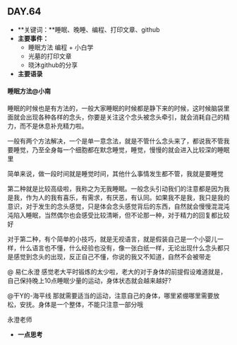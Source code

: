  ## DAY.64
+ **关键词：**睡眠、晚睡、编程、打印文章、github
+ **主要事件：**
    + 睡眠方法
编程    + 小白学
    + 光墓的打印文章
    + 晓沐github的分享
+ **主要语录**

#### 睡眠方法@小南

睡眠的时候也是有方法的，一般大家睡眠的时候都是静下来的时候，这时候脑袋里面就会出现各种各样的念头，你要是关注这个念头被念头牵引，就会消耗自己的精力，而不是休息补充精力啦。

一般有两个方法解决，一个是单一意念法，就是不管什么念头来了，都说我不管我要睡觉，乃至全身每一个细胞都在默念睡觉，睡觉，慢慢的就会进入比较深的睡眠里

简单来说，做一段时间就是睡觉时间，其他什么事情发生都不管，我就是要睡觉


第二种就是比较高级啦，我称之为无我睡眠。一般念头引动我们的注意都是因为我是我，作为人的我有喜乐，有需求，有厌恶，有认同。如果我不是我，我只是我的意识，对于发生的念头感觉，只是体会念头感觉背后的东西，自然就会慢慢混混沌沌陷入睡眠，当然偶尔也会感受比较清晰，但不论那一种，对于精力的回复都比较好

对于第二种，有个简单的小技巧，就是无视语言，就是假装自己是一个小婴儿一样，什么语言也不懂，什么经验也没有，像一张白纸一样，无论出现什么念头都只是感觉到念头的出现，反正自己不懂，你说的我又不知道，自然不会被带走

@ 易仁永澄 感觉老大平时锻炼的太少啦，老大的对于身体的前提假设难道就是，自己保持晚上10点睡眠少量的运动，身体状态就会越来越好?

@干Y的-海平线 那就需要适当的运动，注意自己的身体，哪里紧绷哪里需要放松，安抚。身体是一个整体，不能只注意一部分哦

永澄老师

+ **一点思考**